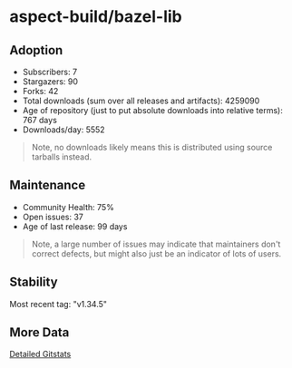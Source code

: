 # aspect-build/bazel-lib

## Adoption

- Subscribers: 7
- Stargazers: 90
- Forks: 42
- Total downloads (sum over all releases and artifacts): 4259090
- Age of repository (just to put absolute downloads into relative terms): 767 days
- Downloads/day: 5552

> Note, no downloads likely means this is distributed using source tarballs instead.

## Maintenance

- Community Health: 75%
- Open issues: 37
- Age of last release: 99 days

> Note, a large number of issues may indicate that maintainers don't correct defects, but might also
> just be an indicator of lots of users.

## Stability

Most recent tag: "v1.34.5"

## More Data

[Detailed Gitstats](/bazel-catalog/gitstats/aspect-build/bazel-lib)


